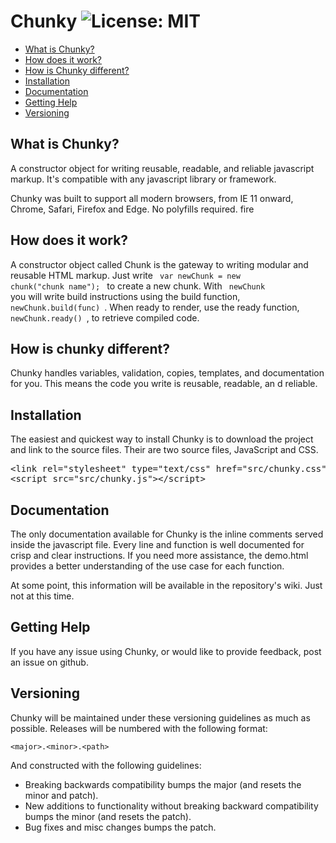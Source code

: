 # Chunky ![License: MIT](https://img.shields.io/badge/License-MIT-blue.svg)
* [What is Chunky?](#what-is-chunky)
* [How does it work?](#how-does-it-work)
* [How is Chunky different?](#how-is-chunky-different)
* [Installation](#installation)
* [Documentation](#documentation)
* [Getting Help](#getting-help)
* [Versioning](#versioning)

## What is Chunky?
A constructor object for writing reusable, readable, and reliable javascript markup. It's compatible with any javascript library or framework. 

Chunky was built to support all modern browsers, from IE 11 onward, Chrome, Safari, Firefox and Edge. No polyfills required. fire 


## How does it work?
A constructor object called Chunk is the gateway to writing modular and reusable HTML markup. Just write <code> var newChunk = new chunk("chunk name"); </code> to create a new chunk. With <code> newChunk </code> you will write build instructions using the build function, <code> newChunk.build(func) </code>. When ready to render, use the ready function, <code> newChunk.ready() </code>, to retrieve compiled code. 


## How is chunky different?
Chunky handles variables, validation, copies, templates, and documentation for you. This means the code you write is reusable, readable, an
d reliable.

## Installation
The easiest and quickest way to install Chunky is to download the project and link to the source files. Their are two source files, JavaScript and CSS.

<pre>
&lt;link rel="stylesheet" type="text/css" href="src/chunky.css"&gt;
&lt;script src="src/chunky.js"&gt;&lt;/script&gt;
</pre>


## Documentation
The only documentation available for Chunky is the inline comments served inside the javascript file. Every line and function is well documented for crisp and clear instructions. If you need more assistance, the demo.html provides a better understanding of the use case for each function.

At some point, this information will be available in the repository's wiki. Just not at this time.


## Getting Help
If you have any issue using Chunky, or would like to provide feedback, post an issue on github.


## Versioning
Chunky will be maintained under these versioning guidelines as much as possible. Releases will be numbered with the following format:

`<major>.<minor>.<path>`

And constructed with the following guidelines:
+ Breaking backwards compatibility bumps the major (and resets the minor and patch).
+ New additions to functionality without breaking backward compatibility bumps the minor (and resets the patch).
+ Bug fixes and misc changes bumps the patch.
